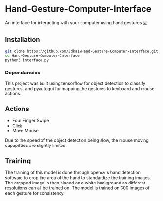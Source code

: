 # Hand-Gesture-Computer-Interface

An interface for interacting with your computer using hand gestures 💻

## Installation

```bash
git clone https://github.com/Jdka1/Hand-Gesture-Computer-Interface.git
cd Hand-Gesture-Computer-Interface
python3 interface.py
```

### Dependancies

This project was built using tensorflow for object detection to classify gestures, and pyautogui for mapping the gestures to keyboard and mouse actions.

## Actions
- Four Finger Swipe
- Click
- Move Mouse

Due to the speed of the object detection being slow, the mouse moving capapilities are slightly limited.

## Training

The training of this model is done through opencv's hand detection software to crop the area of the hand to standardize the training images. The cropped image is then placed on a white background so different resolutions can all be trained on. The model is trained on 300 images of each gesture for consistency.
